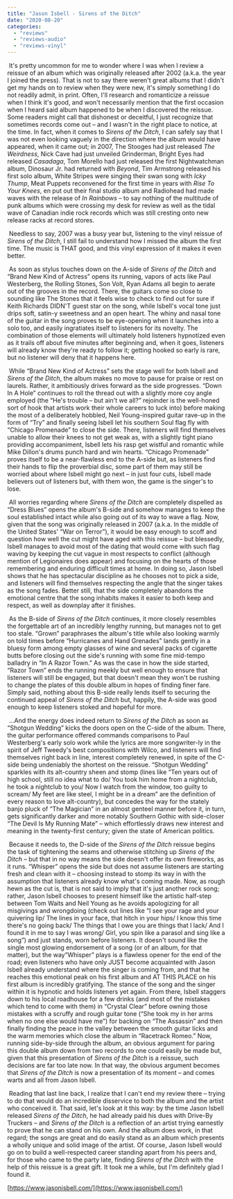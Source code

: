 ```yaml
---
title: "Jason Isbell - Sirens of the Ditch"
date: "2020-08-20"
categories: 
  - "reviews"
  - "reviews-audio"
  - "reviews-vinyl"
---
```


 It's pretty uncommon for me to wonder where I was when I review a reissue of an album which was originally released after 2002 (a.k.a. the year I joined the press). That is not to say there weren't great albums that I didn't get my hands on to review when they were new, it's simply something I do not readily admit, in print. Often, I'll research and romanticize a reissue when I think it's good, and won't necessarily mention that the first occasion when I heard said album happened to be when I discovered the reissue. Some readers might call that dishonest or deceitful, I just recognize that sometimes records come out – and I wasn't in the right place to notice, at the time. In fact, when it comes to _Sirens of the Ditch_, I can safely say that I was not even looking vaguely in the direction where the album would have appeared, when it came out; in 2007, The Stooges had just released _The Weirdness_, Nick Cave had just unveiled Grinderman, Bright Eyes had released _Casadaga_, Tom Morello had just released the first Nightwatchman album, Dinosaur Jr. had returned with _Beyond_, Tim Armstrong released his first solo album, White Stripes were singing their swan song with _Icky Thump_, Meat Puppets reconvened for the first time in years with _Rise To Your Knees_, en put out their final studio album and Radiohead had made waves with the release of _In Rainbows_ – to say nothing of the multitude of punk albums which were crossing my desk for review as well as the tidal wave of Canadian indie rock records which was still cresting onto new release racks at record stores.

 Needless to say, 2007 was a busy year but, listening to the vinyl reissue of _Sirens of the Ditch_, I still fail to understand how I missed the album the first time. The music is THAT good, and this vinyl expression of it makes it even better.

 As soon as stylus touches down on the A-side of _Sirens of the Ditch_ and “Brand New Kind of Actress” opens its running, vapors of acts like Paul Westerberg, the Rolling Stones, Son Volt, Ryan Adams all begin to aerate out of the grooves in the record. There, the guitars come so close to sounding like The Stones that it feels wise to check to find out for sure if Keith Richards DIDN'T guest star on the song, while Isbell's vocal tone just drips soft, satin-y sweetness and an open heart. The whiny and nasal tone of the guitar in the song proves to be eye-opening when it launches into a solo too, and easily ingratiates itself to listeners for its novelty. The combination of those elements will ultimately hold listeners hypnotized even as it trails off about five minutes after beginning and, when it goes, listeners will already know they're ready to follow it; getting hooked so early is rare, but no listener will deny that it happens here.

 While “Brand New Kind of Actress” sets the stage well for both Isbell and _Sirens of the Ditch_, the album makes no move to pause for praise or rest on laurels. Rather, it ambitiously drives forward as the side progresses. “Down In A Hole” continues to roll the thread out with a slightly more coy angle employed (the “He's trouble – but ain't we all?” rejoinder is the well-honed sort of hook that artists work their whole careers to luck into) before making the most of a deliberately hobbled, Neil Young-inspired guitar rave-up in the form of “Try” and finally seeing Isbell let his southern Soul flag fly with “Chicago Promenade” to close the side. There, listeners will find themselves unable to allow their knees to not get weak as, with a slightly tight piano providing accompaniment, Isbell lets his rasp get wistful and romantic while Mike Dillon's drums punch hard and win hearts. “Chicago Promenade” proves itself to be a near-flawless end to the A-side but, as listeners find their hands to flip the proverbial disc, some part of them may still be worried about where Isbell might go next – in just four cuts, Isbell made believers out of listeners but, with them won, the game is the singer's to lose.

 All worries regarding where _Sirens of the Ditch_ are completely dispelled as “Dress Blues” opens the album's B-side and somehow manages to keep the soul established intact while also going out of its way to wave a flag. Now, given that the song was originally released in 2007 (a.k.a. In the middle of the United States' “War on Terror”), it would be easy enough to scoff and question how well the cut might have aged with this reissue – but blessedly, Isbell manages to avoid most of the dating that would come with such flag waving by keeping the cut vague in most respects to conflict (although mention of Legionaires does appear) and focusing on the hearts of those remembering and enduring difficult times at home. In doing so, Jason Isbell shows that he has spectacular discipline as he chooses not to pick a side, and listeners will find themselves respecting the angle that the singer takes as the song fades. Better still, that the side completely abandons the emotional centre that the song inhabits makes it easier to both keep and respect, as well as downplay after it finishes.

 As the B-side of _Sirens of the Ditch_ continues, it more closely resembles the forgettable art of an incredibly lengthy running, but manages not to get too stale. “Grown” paraphrases the album's title while also looking warmly on told times before “Hurricanes and Hand Grenades” lands gently in a bluesy form among empty glasses of wine and several packs of cigarette butts before closing out the side's running with some fine mid-tempo balladry in “In A Razor Town.” As was the case in how the side started, “Razor Town” ends the running meekly but well enough to ensure that listeners will still be engaged, but that doesn't mean they won't be rushing to change the plates of this double album in hopes of finding finer fare. Simply said, nothing about this B-side really lends itself to securing the continued appeal of _Sirens of the Ditch_ but, happily, the A-side was good enough to keep listeners stoked and hopeful for more.

 ...And the energy does indeed return to _Sirens of the Ditch_ as soon as “Shotgun Wedding” kicks the doors open on the C-side of the album. There, the guitar performance offered commands comparisons to Paul Westerberg's early solo work while the lyrics are more songwriter-ly in the spirit of Jeff Tweedy's best compositions with Wilco, and listeners will find themselves right back in line, interest completely renewed, in spite of the C-side being undeniably the shortest on the reissue. “Shotgun Wedding” sparkles with its alt-country sheen and stomp (lines like “Ten years out of high school, still no idea what to do/ You took him home from a nightclub, he took a nightclub to you/ Now I watch from the window, too guilty to scream/ My feet are like steel, I might be in a dream” are the definition of every reason to love alt-country), but concedes the way for the stately banjo pluck of “The Magician” in an almost genteel manner before it, in turn, gets significantly darker and more notably Southern Gothic with side-closer “The Devil Is My Running Mate” – which effortlessly draws new interest and meaning in the twenty-first century; given the state of American politics.

 Because it needs to, the D-side of the _Sirens of the Ditch_ reissue begins the task of tightening the seams and otherwise stitching up _Sirens of the Ditch –_ but that in no way means the side doesn't offer its own fireworks, as it runs. “Whisper” opens the side but does not assume listeners are starting fresh and clean with it – choosing instead to stomp its way in with the assumption that listeners already know what's coming made. Now, as rough hewn as the cut is, that is not said to imply that it's just another rock song; rather, Jason Isbell chooses to present himself like the artistic half-step between Tom Waits and Neil Young as he avoids apologizing for all misgivings and wrongdoing (check out lines like “I see your rage and your quivering lip/ The lines in your face, that hitch in your hips/ I know this time there's no going back/ The things that I owe you are things that I lack/ And I found it in me to say I was wrong/ Girl, you spin like a parasol and sing like a song”) and just stands, worn before listeners. It doesn't sound like the single most glowing endorsement of a song (or of an album, for that matter), but the way”Whisper” plays is a flawless opener for the end of the road; even listeners who have only JUST become acquainted with Jason Isbell already understand where the singer is coming from, and that he reaches this emotional peak on his first album and AT THIS PLACE on his first album is incredibly gratifying. The stance of the song and the singer within it is hypnotic and holds listeners yet again. From there, Isbell staggers down to his local roadhouse for a few drinks (and most of the mistakes which tend to come with them) in “Crystal Clear” before owning those mistakes with a scruffy and rough guitar tone (“She took my in her arms when no one else would have me”) for backing on “The Assassin” and then finally finding the peace in the valley between the smooth guitar licks and the warm memories which close the album in “Racetrack Romeo.” Now, running side-by-side through the album, an obvious argument for paring this double album down from two records to one could easily be made but, given that this presentation of _Sirens of the Ditch_ is a reissue, such decisions are far too late now. In that way, the obvious argument becomes that _Sirens of the Ditch_ is now a presentation of its moment – and comes warts and all from Jason Isbell.

 Reading that last line back, I realize that I can't end my review there – trying to do that would do an incredible disservice to both the album and the artist who conceived it. That said, let's look at it this way: by the time Jason Isbell released _Sirens of the Ditch_, he had already paid his dues with Drive-By Truckers – and _Sirens of the Ditch_ is a reflection of an artist trying earnestly to prove that he can stand on his own. And the album does work, in that regard; the songs are great and do easily stand as an album which presents a wholly unique and solid image of the artist. Of course, Jason Isbell would go on to build a well-respected career standing apart from his peers and, for those who came to the party late, finding _Sirens of the Ditch_ with the help of this reissue is a great gift. It took me a while, but I'm definitely glad I found it.

[https://www.jasonisbell.com/](https://www.jasonisbell.com/)

